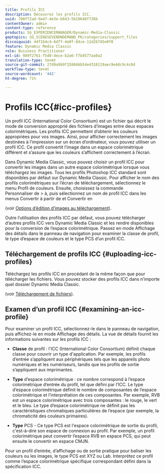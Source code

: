 ```yaml
---
title: Profils ICC
description: Découvrez les profils ICC.
uuid: 708ff2ad-9a47-4e3e-b643-5b19648f726b
contentOwner: admin
content-type: reference
products: SG_EXPERIENCEMANAGER/Dynamic-Media-Classic
geptopics: SG_SCENESEVENONDEMAND_PK/categories/support_files
discoiquuid: 44f1b4c4-6d7f-4e0f-84ce-11d26745e0f0
feature: Dynamic Media Classic
role: Business Practitioner
exl-id: 989f2761-f5d0-4ece-b2a6-f7b4577aa8a2
translation-type: tm+mt
source-git-commit: 27d9a9b9f158846b54e4318119aec9e4dc9c4c0d
workflow-type: tm+mt
source-wordcount: '442'
ht-degree: 71%

---
```


# Profils ICC{#icc-profiles}

Un profil ICC (International Color Consortium) est un fichier qui décrit le mode de conversion approprié des fichiers d’images entre deux espaces colorimétriques. Les profils ICC permettent d’obtenir les couleurs appropriées pour vos images. Ainsi, pour afficher correctement les images destinées à l’impression sur un écran d’ordinateur, vous pouvez utiliser un profil ICC. Ce profil convertit l’image dans un espace colorimétrique différent et s’assure que les couleurs s’affichent correctement à l’écran.

Dans Dynamic Media Classic, vous pouvez choisir un profil ICC pour convertir les images dans un autre espace colorimétrique lorsque vous téléchargez les images. Tous les profils Photoshop ICC standard sont disponibles par défaut sur Dynamic Media Classic. Pour afficher le nom des profils colorimétriques sur l’écran de téléchargement, sélectionnez le menu Profil de couleurs. Ensuite, choisissez la commande Personnaliser de > à, puis sélectionnez un nom de profil ICC dans les menus Convertir à partir de et Convertir en 

(voir [Options d’édition d’images au téléchargement](image-editing-options-upload.md#image-editing-options-at-upload)).

Outre l’utilisation des profils ICC par défaut, vous pouvez télécharger d’autres profils ICC vers Dynamic Media Classic et les rendre disponibles pour la conversion de l’espace colorimétrique. Passez en mode Affichage des détails dans le panneau de navigation pour examiner la classe de profil, le type d’espace de couleurs et le type PCS d’un profil ICC.

## Téléchargement de profils ICC  {#uploading-icc-profiles}

Téléchargez les profils ICC en procédant de la même façon que pour télécharger les fichiers. Vous pouvez stocker des profils ICC dans n’importe quel dossier Dynamic Media Classic.

(voir [Téléchargement de fichiers](uploading-files.md#uploading_your_files)).

## Examen d’un profil ICC  {#examining-an-icc-profile}

Pour examiner un profil ICC, sélectionnez-le dans le panneau de navigation, puis affichez-le en mode Affichage des détails. La vue de détails fournit les informations suivantes sur les profils ICC :

* **Classe**  de profil : l&#39;ICC (International Color Consortium) définit chaque classe pour couvrir un type d&#39;application. Par exemple, les profils d’entrée s’appliquent aux périphériques tels que les appareils photo numériques et les numériseurs, tandis que les profils de sortie s’appliquent aux imprimantes.

* **Type**  d’espace colorimétrique : ce nombre correspond à l’espace colorimétrique d’entrée du profil, tel que défini par l’ICC. Le type d’espace colorimétrique définit le nombre de composantes de l’espace colorimétrique et l’interprétation de ces composantes. Par exemple, RVB est un espace colorimétrique avec trois composantes : le rouge, le vert et le bleu. Le type d’espace colorimétrique ne définit pas les caractéristiques chromatiques particulières de l’espace (par exemple, la chromaticité des couleurs primaires).

* **Type**  PCS - Ce type PCS est l&#39;espace colorimétrique de sortie du profil, c&#39;est-à-dire son espace de connexion au profil. Par exemple, un profil colorimétrique peut convertir l’espace RVB en espace PCS, qui peut ensuite le convertir en espace CMJN.

Pour un profil d’entrée, d’affichage ou de sortie pratique pour baliser les couleurs ou les images, le type PCS est XYZ ou Lab. Interprétez ce profil comme l’espace colorimétrique spécifique correspondant défini dans la spécification ICC.
